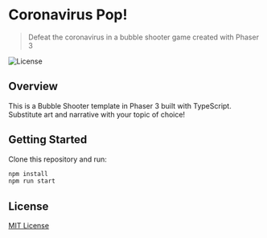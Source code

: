 # Coronavirus Pop!
> Defeat the coronavirus in a bubble shooter game created with Phaser 3

![License](https://img.shields.io/badge/license-MIT-green)

## Overview

This is a Bubble Shooter template in Phaser 3 built with TypeScript. Substitute art and narrative with your topic of choice!

## Getting Started

Clone this repository and run:

```bash
npm install
npm run start
```

## License

[MIT License](https://github.com/ourcade/coronavirus-pop-phaser3/blob/master/LICENSE)
